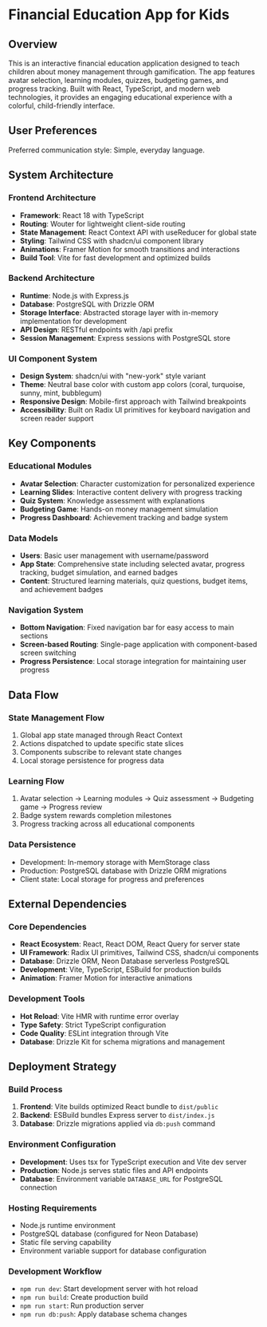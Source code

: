 # Financial Education App for Kids

## Overview

This is an interactive financial education application designed to teach children about money management through gamification. The app features avatar selection, learning modules, quizzes, budgeting games, and progress tracking. Built with React, TypeScript, and modern web technologies, it provides an engaging educational experience with a colorful, child-friendly interface.

## User Preferences

Preferred communication style: Simple, everyday language.

## System Architecture

### Frontend Architecture
- **Framework**: React 18 with TypeScript
- **Routing**: Wouter for lightweight client-side routing
- **State Management**: React Context API with useReducer for global state
- **Styling**: Tailwind CSS with shadcn/ui component library
- **Animations**: Framer Motion for smooth transitions and interactions
- **Build Tool**: Vite for fast development and optimized builds

### Backend Architecture
- **Runtime**: Node.js with Express.js
- **Database**: PostgreSQL with Drizzle ORM
- **Storage Interface**: Abstracted storage layer with in-memory implementation for development
- **API Design**: RESTful endpoints with /api prefix
- **Session Management**: Express sessions with PostgreSQL store

### UI Component System
- **Design System**: shadcn/ui with "new-york" style variant
- **Theme**: Neutral base color with custom app colors (coral, turquoise, sunny, mint, bubblegum)
- **Responsive Design**: Mobile-first approach with Tailwind breakpoints
- **Accessibility**: Built on Radix UI primitives for keyboard navigation and screen reader support

## Key Components

### Educational Modules
- **Avatar Selection**: Character customization for personalized experience
- **Learning Slides**: Interactive content delivery with progress tracking
- **Quiz System**: Knowledge assessment with explanations
- **Budgeting Game**: Hands-on money management simulation
- **Progress Dashboard**: Achievement tracking and badge system

### Data Models
- **Users**: Basic user management with username/password
- **App State**: Comprehensive state including selected avatar, progress tracking, budget simulation, and earned badges
- **Content**: Structured learning materials, quiz questions, budget items, and achievement badges

### Navigation System
- **Bottom Navigation**: Fixed navigation bar for easy access to main sections
- **Screen-based Routing**: Single-page application with component-based screen switching
- **Progress Persistence**: Local storage integration for maintaining user progress

## Data Flow

### State Management Flow
1. Global app state managed through React Context
2. Actions dispatched to update specific state slices
3. Components subscribe to relevant state changes
4. Local storage persistence for progress data

### Learning Flow
1. Avatar selection → Learning modules → Quiz assessment → Budgeting game → Progress review
2. Badge system rewards completion milestones
3. Progress tracking across all educational components

### Data Persistence
- Development: In-memory storage with MemStorage class
- Production: PostgreSQL database with Drizzle ORM migrations
- Client state: Local storage for progress and preferences

## External Dependencies

### Core Dependencies
- **React Ecosystem**: React, React DOM, React Query for server state
- **UI Framework**: Radix UI primitives, Tailwind CSS, shadcn/ui components
- **Database**: Drizzle ORM, Neon Database serverless PostgreSQL
- **Development**: Vite, TypeScript, ESBuild for production builds
- **Animation**: Framer Motion for interactive animations

### Development Tools
- **Hot Reload**: Vite HMR with runtime error overlay
- **Type Safety**: Strict TypeScript configuration
- **Code Quality**: ESLint integration through Vite
- **Database**: Drizzle Kit for schema migrations and management

## Deployment Strategy

### Build Process
1. **Frontend**: Vite builds optimized React bundle to `dist/public`
2. **Backend**: ESBuild bundles Express server to `dist/index.js`
3. **Database**: Drizzle migrations applied via `db:push` command

### Environment Configuration
- **Development**: Uses tsx for TypeScript execution and Vite dev server
- **Production**: Node.js serves static files and API endpoints
- **Database**: Environment variable `DATABASE_URL` for PostgreSQL connection

### Hosting Requirements
- Node.js runtime environment
- PostgreSQL database (configured for Neon Database)
- Static file serving capability
- Environment variable support for database configuration

### Development Workflow
- `npm run dev`: Start development server with hot reload
- `npm run build`: Create production build
- `npm run start`: Run production server
- `npm run db:push`: Apply database schema changes